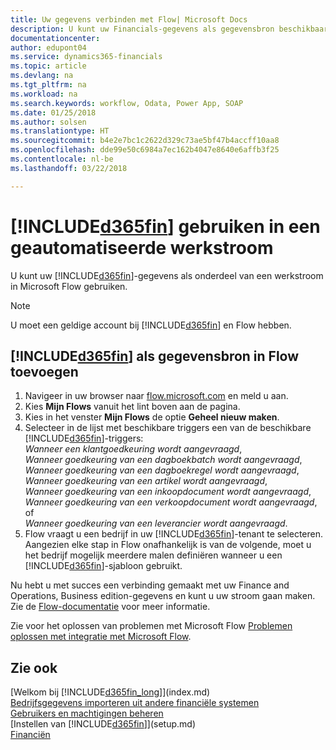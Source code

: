 ```yaml
---
title: Uw gegevens verbinden met Flow| Microsoft Docs
description: U kunt uw Financials-gegevens als gegevensbron beschikbaar maken en een OData-URL van uw webservices opgeven om een geautomatiseerde werkstroom te maken.
documentationcenter: 
author: edupont04
ms.service: dynamics365-financials
ms.topic: article
ms.devlang: na
ms.tgt_pltfrm: na
ms.workload: na
ms.search.keywords: workflow, Odata, Power App, SOAP
ms.date: 01/25/2018
ms.author: solsen
ms.translationtype: HT
ms.sourcegitcommit: b4e2e7bc1c2622d329c73ae5bf47b4accff10aa8
ms.openlocfilehash: dde99e50c6984a7ec162b4047e8640e6affb3f25
ms.contentlocale: nl-be
ms.lasthandoff: 03/22/2018

---
```

# <a name="using-included365finincludesd365finmdmd-in-an-automated-workflow"></a>[!INCLUDE[d365fin](includes/d365fin_md.md)] gebruiken in een geautomatiseerde werkstroom
U kunt uw [!INCLUDE[d365fin](includes/d365fin_md.md)]-gegevens als onderdeel van een werkstroom in Microsoft Flow gebruiken.  

> [!NOTE]  
>   U moet een geldige account bij [!INCLUDE[d365fin](includes/d365fin_md.md)] en Flow hebben.  

## <a name="to-add-included365finincludesd365finmdmd-as-a-data-source-in-flow"></a>[!INCLUDE[d365fin](includes/d365fin_md.md)] als gegevensbron in Flow toevoegen
1. Navigeer in uw browser naar [flow.microsoft.com](https://flow.microsoft.com/en-us/) en meld u aan.
2. Kies **Mijn Flows** vanuit het lint boven aan de pagina.
3. Kies in het venster **Mijn Flows** de optie **Geheel nieuw maken**.
4. Selecteer in de lijst met beschikbare triggers een van de beschikbare [!INCLUDE[d365fin](includes/d365fin_md.md)]-triggers:  
    *Wanneer een klantgoedkeuring wordt aangevraagd*,  
    *Wanneer goedkeuring van een dagboekbatch wordt aangevraagd*,  
    *Wanneer goedkeuring van een dagboekregel wordt aangevraagd*,  
    *Wanneer goedkeuring van een artikel wordt aangevraagd*,  
    *Wanneer goedkeuring van een inkoopdocument wordt aangevraagd*,  
    *Wanneer goedkeuring van een verkoopdocument wordt aangevraagd*, of  
    *Wanneer goedkeuring van een leverancier wordt aangevraagd*.
5. Flow vraagt u een bedrijf in uw [!INCLUDE[d365fin](includes/d365fin_md.md)]-tenant te selecteren. Aangezien elke stap in Flow onafhankelijk is van de volgende, moet u het bedrijf mogelijk meerdere malen definiëren wanneer u een [!INCLUDE[d365fin](includes/d365fin_md.md)]-sjabloon gebruikt.

Nu hebt u met succes een verbinding gemaakt met uw Finance and Operations, Business edition-gegevens en kunt u uw stroom gaan maken. Zie de [Flow-documentatie](https://flow.microsoft.com/documentation/getting-started/) voor meer informatie.

Zie voor het oplossen van problemen met Microsoft Flow [Problemen oplossen met integratie met Microsoft Flow](across-troubleshooting-how-use-financials-data-source-flow.md).

## <a name="see-also"></a>Zie ook
[Welkom bij [!INCLUDE[d365fin_long](includes/d365fin_long_md.md)]](index.md)  
[Bedrijfsgegevens importeren uit andere financiële systemen](upload-data.md)  
[Gebruikers en machtigingen beheren](ui-how-users-permissions.md)    
[Instellen van [!INCLUDE[d365fin](includes/d365fin_md.md)]](setup.md)  
[Financiën](finance.md)  

